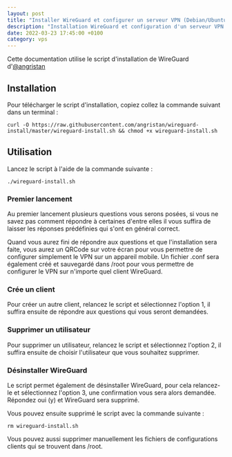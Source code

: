 ```yaml
---
layout: post
title: "Installer WireGuard et configurer un serveur VPN (Debian/Ubuntu)"
description: "Installation WireGuard et configuration d'un serveur VPN avec un script d'installation."
date: 2022-03-23 17:45:00 +0100
category: vps
---
```


Cette documentation utilise le script d'installation de WireGuard d'[@angristan](https://github.com/angristan/wireguard-install)

## Installation

Pour télécharger le script d'installation, copiez collez la commande suivant dans un terminal :

```
curl -O https://raw.githubusercontent.com/angristan/wireguard-install/master/wireguard-install.sh && chmod +x wireguard-install.sh
```

## Utilisation

Lancez le script à l'aide de la commande suivante :

```
./wireguard-install.sh
```

### Premier lancement

Au premier lancement plusieurs questions vous serons posées, si vous ne savez pas comment répondre à certaines d'entre elles il vous suffira de laisser les réponses prédéfinies qui s'ont en général correct.

Quand vous aurez fini de répondre aux questions et que l'installation sera faite, vous aurez un QRCode sur votre écran pour vous permettre de configurer simplement le VPN sur un appareil mobile.
Un fichier .conf sera également créé et sauvegardé dans /root pour vous permettre de configurer le VPN sur n'importe quel client WireGuard.

### Crée un client

Pour créer un autre client, relancez le script et sélectionnez l'option 1, il suffira ensuite de répondre aux questions qui vous seront demandées.

### Supprimer un utilisateur

Pour supprimer un utilisateur, relancez le script et sélectionnez l'option 2, il suffira ensuite de choisir l'utilisateur que vous souhaitez supprimer.

### Désinstaller WireGuard

Le script permet également de désinstaller WireGuard, pour cela relancez-le et sélectionnez l'option 3, une confirmation vous sera alors demandée. Répondez oui (y) et WireGuard sera supprimé.

Vous pouvez ensuite supprimé le script avec la commande suivante :

```
rm wireguard-install.sh
```

Vous pouvez aussi supprimer manuellement les fichiers de configurations clients qui se trouvent dans /root. 